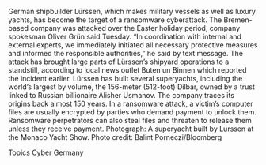 German shipbuilder Lürssen, which makes military vessels as well as luxury yachts, has become the target of a ransomware cyberattack.
The Bremen-based company was attacked over the Easter holiday period, company spokesman Oliver Grün said Tuesday. “In coordination with internal and external experts, we immediately initiated all necessary protective measures and informed the responsible authorities,” he said by text message.
The attack has brought large parts of Lürssen’s shipyard operations to a standstill, according to local news outlet Buten un Binnen which reported the incident earlier.
Lürssen has built several superyachts, including the world’s largest by volume, the 156-meter (512-foot) Dilbar, owned by a trust linked to Russian billionaire Alisher Usmanov. The company traces its origins back almost 150 years.
In a ransomware attack, a victim’s computer files are usually encrypted by parties who demand payment to unlock them. Ransomware perpetrators can also steal files and threaten to release them unless they receive payment.
Photograph: A superyacht built by Lurssen at the Monaco Yacht Show. Photo credit: Balint Porneczi/Bloomberg

Topics
Cyber
Germany
